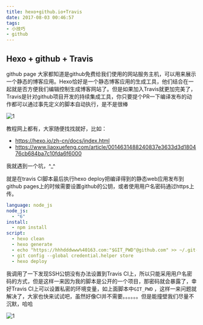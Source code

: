 ```yaml
---
title: hexo+github.io+Travis
date: 2017-08-03 00:46:57
tags:
- 小技巧
- github
---
```


## Hexo + github + Travis

github page 大家都知道是github免费给我们使用的网站服务主机，可以用来展示一个静态的博客应用。Hexo恰好是一个静态博客应用的生成工具，他们结合在一起就是否方便我们编辑控制生成博客网站了。但是如果加入Travis就更加完美了，Travis是针对github项目开发的持续集成工具，你只要提个PR一下编译发布的动作都可以通过事先定义的脚本自动执行，是不是很棒

![1](/images/1.gif)

教程网上都有，大家随便找找就好，比如：
<!-- more -->
* https://hexo.io/zh-cn/docs/index.html
* https://www.liaoxuefeng.com/article/0014631488240837e3633d3d180476cb684ba7c10fda6f6000

我就遇到一个坑，^_^

就是在travis CI脚本最后执行hexo deploy把编译得到的静态web应用发布到github pages上的时候需要设置github的公钥，或者使用用户名密码通过https上传。

```yaml
language: node_js
node_js:
  - "6"
install:
  - npm install
script:
  - hexo clean
  - hexo generate
  - echo "https://hhhdddwww%40163.com:"$GIT_PWD"@github.com" >> ~/.git-credentials
  - git config --global credential.helper store
  - hexo deploy
```

我调用了一下发现SSH公钥没有办法设置到Travis CI上，所以只能采用用户名密码的方式，但是这样一来因为我的脚本是公开的一个项目，那密码就会暴露了，幸好Travis CI上可以设置私密的环境变量，如上面脚本中`GIT_PWD` ，这样一来问题就解决了，大家也快来试试吧，虽然好像CI并不需要。。。。。。但是能撞壁我们尽量不沉默，哈哈

![1](/images/2.jpeg)

